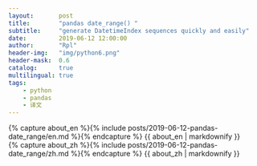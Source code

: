 ```yaml
---
layout:       post
title:        "pandas date_range() "
subtitle:     "generate DatetimeIndex sequences quickly and easily"
date:         2019-06-12 12:00:00
author:       "Rpl"
header-img:   "img/python6.png"
header-mask:  0.6
catalog:      true
multilingual: true
tags:
    - python
    - pandas
    - 译文
---
```



<!-- English Version -->
<div class="en post-container">
    {% capture about_en %}{% include posts/2019-06-12-pandas-date_range/en.md %}{% endcapture %}
    {{ about_en | markdownify }}
</div>

<!-- Chinese Version -->
<div class="zh post-container">
    {% capture about_zh %}{% include posts/2019-06-12-pandas-date_range/zh.md %}{% endcapture %}
    {{ about_zh | markdownify }}
</div>



